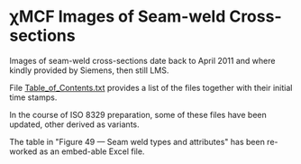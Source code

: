 # &chi;MCF Images of Seam-weld Cross-sections

Images of seam-weld cross-sections date back to April 2011 and where kindly provided by Siemens, then still LMS.

File [Table_of_Contents.txt](Table_of_Contents.txt) provides a list of the files together with their initial time stamps.

In the course of ISO 8329 preparation, some of these files have been updated, other derived as variants. 

The table in "Figure 49 &mdash; Seam weld types and attributes" has been re-worked as an embed-able Excel file.
